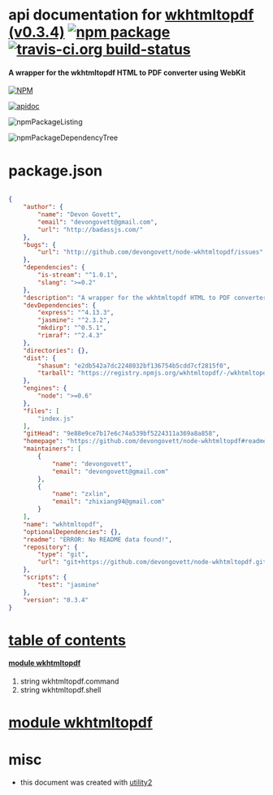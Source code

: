 # api documentation for  [wkhtmltopdf (v0.3.4)](https://github.com/devongovett/node-wkhtmltopdf#readme)  [![npm package](https://img.shields.io/npm/v/npmdoc-wkhtmltopdf.svg?style=flat-square)](https://www.npmjs.org/package/npmdoc-wkhtmltopdf) [![travis-ci.org build-status](https://api.travis-ci.org/npmdoc/node-npmdoc-wkhtmltopdf.svg)](https://travis-ci.org/npmdoc/node-npmdoc-wkhtmltopdf)
#### A wrapper for the wkhtmltopdf HTML to PDF converter using WebKit

[![NPM](https://nodei.co/npm/wkhtmltopdf.png?downloads=true)](https://www.npmjs.com/package/wkhtmltopdf)

[![apidoc](https://npmdoc.github.io/node-npmdoc-wkhtmltopdf/build/screenCapture.buildNpmdoc.browser._2Fhome_2Ftravis_2Fbuild_2Fnpmdoc_2Fnode-npmdoc-wkhtmltopdf_2Ftmp_2Fbuild_2Fapidoc.html.png)](https://npmdoc.github.io/node-npmdoc-wkhtmltopdf/build/apidoc.html)

![npmPackageListing](https://npmdoc.github.io/node-npmdoc-wkhtmltopdf/build/screenCapture.npmPackageListing.svg)

![npmPackageDependencyTree](https://npmdoc.github.io/node-npmdoc-wkhtmltopdf/build/screenCapture.npmPackageDependencyTree.svg)



# package.json

```json

{
    "author": {
        "name": "Devon Govett",
        "email": "devongovett@gmail.com",
        "url": "http://badassjs.com/"
    },
    "bugs": {
        "url": "http://github.com/devongovett/node-wkhtmltopdf/issues"
    },
    "dependencies": {
        "is-stream": "^1.0.1",
        "slang": ">=0.2"
    },
    "description": "A wrapper for the wkhtmltopdf HTML to PDF converter using WebKit",
    "devDependencies": {
        "express": "^4.13.3",
        "jasmine": "^2.3.2",
        "mkdirp": "^0.5.1",
        "rimraf": "^2.4.3"
    },
    "directories": {},
    "dist": {
        "shasum": "e2db542a7dc2248032bf136754b5cdd7cf2815f0",
        "tarball": "https://registry.npmjs.org/wkhtmltopdf/-/wkhtmltopdf-0.3.4.tgz"
    },
    "engines": {
        "node": ">=0.6"
    },
    "files": [
        "index.js"
    ],
    "gitHead": "9e88e9ce7b17e6c74a539bf5224311a369a8a858",
    "homepage": "https://github.com/devongovett/node-wkhtmltopdf#readme",
    "maintainers": [
        {
            "name": "devongovett",
            "email": "devongovett@gmail.com"
        },
        {
            "name": "zxlin",
            "email": "zhixiang94@gmail.com"
        }
    ],
    "name": "wkhtmltopdf",
    "optionalDependencies": {},
    "readme": "ERROR: No README data found!",
    "repository": {
        "type": "git",
        "url": "git+https://github.com/devongovett/node-wkhtmltopdf.git"
    },
    "scripts": {
        "test": "jasmine"
    },
    "version": "0.3.4"
}
```



# <a name="apidoc.tableOfContents"></a>[table of contents](#apidoc.tableOfContents)

#### [module wkhtmltopdf](#apidoc.module.wkhtmltopdf)
1.  string <span class="apidocSignatureSpan">wkhtmltopdf.</span>command
1.  string <span class="apidocSignatureSpan">wkhtmltopdf.</span>shell



# <a name="apidoc.module.wkhtmltopdf"></a>[module wkhtmltopdf](#apidoc.module.wkhtmltopdf)



# misc
- this document was created with [utility2](https://github.com/kaizhu256/node-utility2)
